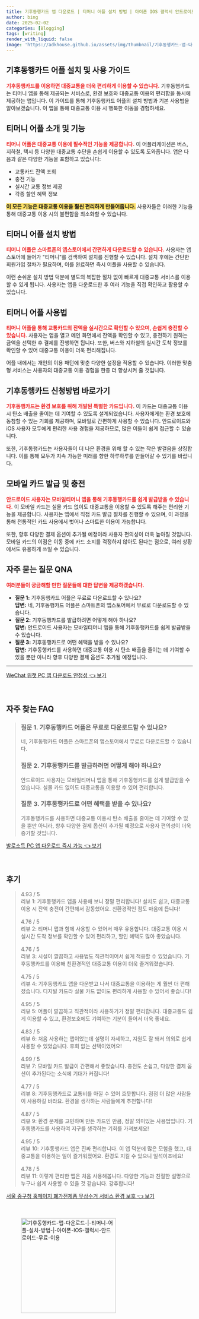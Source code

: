 ```yaml
---
title: 기후동행카드 앱 다운로드 | 티머니 어플 설치 방법 | 아이폰 IOS 갤럭시 안드로이드 무료 이용
author: bing
date: 2025-02-02
categories: [Blogging]
tags: [writing]
render_with_liquid: false
image: 'https://adkhouse.github.io/assets/img/thumbnail/기후동행카드-앱-다운로드-|-티머니-어플-설치-방법-|-아이폰-IOS-갤럭시-안드로이드-무료-이용.webp'
---
```



<h2 id='기후동행카드-어플-설치-및-사용-가이드'>기후동행카드 어플 설치 및 사용 가이드</h2>

<p><b><span style="color: #ee2323;">기후동행카드를 이용하면 대중교통을 더욱 편리하게 이용할 수 있습니다.</span></b> 기후동행카드는 티머니 앱을 통해 제공되는 서비스로, 환경 보호와 대중교통 이용의 편리함을 동시에 제공하는 앱입니다. 이 가이드를 통해 기후동행카드 어플의 설치 방법과 기본 사용법을 알아보겠습니다. 이 앱을 통해 대중교통 이용 시 행복한 이동을 경험하세요.</p>

<h2 id='티머니-어플-소개-및-기능'>티머니 어플 소개 및 기능</h2>

<p><b><span style="color: #ee2323;">티머니 어플은 대중교통 이용에 필수적인 기능을 제공합니다.</span></b> 이 어플리케이션은 버스, 지하철, 택시 등 다양한 대중교통 수단을 손쉽게 이용할 수 있도록 도와줍니다. 앱은 다음과 같은 다양한 기능을 포함하고 있습니다:</p>

<ul>
    <li>교통카드 잔액 조회</li>
    <li>충전 기능</li>
    <li>실시간 교통 정보 제공</li>
    <li>각종 할인 혜택 정보</li>
</ul>

<p><b><span style="background-color: #ffe066;">이 모든 기능은 대중교통 이용을 훨씬 편리하게 만들어줍니다.</span></b> 사용자들은 이러한 기능을 통해 대중교통 이용 시의 불편함을 최소화할 수 있습니다.</p>

<h2 id='티머니-어플-설치-방법'>티머니 어플 설치 방법</h2>

<p><b><span style="color: #ee2323;">티머니 어플은 스마트폰의 앱스토어에서 간편하게 다운로드할 수 있습니다.</span></b> 사용자는 앱스토어에 들어가 "티머니"를 검색하여 설치를 진행할 수 있습니다. 설치 후에는 간단한 회원가입 절차가 필요하며, 이를 완료하면 즉시 어플을 사용할 수 있습니다. </p>

<p>이런 손쉬운 설치 방법 덕분에 별도의 복잡한 절차 없이 빠르게 대중교통 서비스를 이용할 수 있게 됩니다. 사용자는 앱을 다운로드한 후 여러 기능을 직접 확인하고 활용할 수 있습니다.</p>

<h2 id='티머니-어플-사용법'>티머니 어플 사용법</h2>

<p><b><span style="color: #ee2323;">티머니 어플을 통해 교통카드의 잔액을 실시간으로 확인할 수 있으며, 손쉽게 충전할 수 있습니다.</span></b> 사용자는 앱을 열고 메인 화면에서 잔액을 확인할 수 있고, 충전하기 원하는 금액을 선택한 후 결제를 진행하면 됩니다. 또한, 버스와 지하철의 실시간 도착 정보를 확인할 수 있어 대중교통 이용이 더욱 편리해집니다.</p>

<p>어플 내에서는 개인의 이용 패턴에 맞춘 다양한 설정을 적용할 수 있습니다. 이러한 맞춤형 서비스는 사용자의 대중교통 이용 경험을 한층 더 향상시켜 줄 것입니다.</p>

<h2 id='기후동행카드-신청방법-바로가기'>기후동행카드 신청방법 바로가기</h2>

<p><b><span style="color: #ee2323;">기후동행카드는 환경 보호를 위해 개발된 특별한 카드입니다.</span></b> 이 카드는 대중교통 이용 시 탄소 배출을 줄이는 데 기여할 수 있도록 설계되었습니다. 사용자에게는 환경 보호에 동참할 수 있는 기회를 제공하며, 모바일로 간편하게 사용할 수 있습니다. 안드로이드와 iOS 사용자 모두에게 편리한 사용 경험을 제공하므로, 많은 이들이 쉽게 접근할 수 있습니다.</p>

<p>또한, 기후동행카드는 사용자들이 더 나은 환경을 위해 할 수 있는 작은 발걸음을 상징합니다. 이를 통해 모두가 지속 가능한 미래를 향한 하루하루를 만들어갈 수 있기를 바랍니다.</p>

<h2 id='모바일-카드-발급-및-충전'>모바일 카드 발급 및 충전</h2>

<p><b><span style="color: #ee2323;">안드로이드 사용자는 모바일티머니 앱을 통해 기후동행카드를 쉽게 발급받을 수 있습니다.</span></b> 이 모바일 카드는 실물 카드 없이도 대중교통을 이용할 수 있도록 해주는 편리한 기능을 제공합니다. 사용자는 앱에서 직접 카드 발급 절차를 진행할 수 있으며, 이 과정을 통해 전통적인 카드 사용에서 벗어나 스마트한 이용이 가능합니다.</p>

<p>또한, 향후 다양한 결제 옵션이 추가될 예정이라 사용자 편의성이 더욱 높아질 것입니다. 모바일 카드의 이점은 이동 중에 카드 소지를 걱정하지 않아도 된다는 점으로, 여러 상황에서도 유용하게 쓰일 수 있습니다.</p>

<h2 id='자주-묻는-질문-QNA'>자주 묻는 질문 QNA</h2>

<p><b><span style="color: #ee2323;">여러분들이 궁금해할 만한 질문들에 대한 답변을 제공하겠습니다.</span></b></p>

<ul>
    <li><b>질문 1:</b> 기후동행카드 어플은 무료로 다운로드할 수 있나요?<br>
    <b>답변:</b> 네, 기후동행카드 어플은 스마트폰의 앱스토어에서 무료로 다운로드할 수 있습니다.</li>
    <li><b>질문 2:</b> 기후동행카드를 발급하려면 어떻게 해야 하나요?<br>
    <b>답변:</b> 안드로이드 사용자는 모바일티머니 앱을 통해 기후동행카드를 쉽게 발급받을 수 있습니다.</li>
    <li><b>질문 3:</b> 기후동행카드로 어떤 혜택을 받을 수 있나요?<br>
    <b>답변:</b> 기후동행카드를 사용하면 대중교통 이용 시 탄소 배출을 줄이는 데 기여할 수 있을 뿐만 아니라 향후 다양한 결제 옵션도 추가될 예정입니다.</li>
</ul>

<p><hr />
</p>
<p><a class="click-button" title="WeChat 위챗 PC 앱 다운로드 안정성" href="https://adkhouse.github.io/posts/WeChat-%EC%9C%84%EC%B1%97-PC-%EC%95%B1-%EB%8B%A4%EC%9A%B4%EB%A1%9C%EB%93%9C-%EC%95%88%EC%A0%95%EC%84%B1/" rel="dofollow">WeChat 위챗 PC 앱 다운로드 안정성 👈 보기</a></p><br>
<h2 id='자주_찾는_FAQ'>자주 찾는 FAQ</h2>
<div itemscope="" itemtype="https://schema.org/FAQPage"> 
<blockquote> 
<div itemscope="" itemprop="mainEntity" itemtype="https://schema.org/Question"> 
<h3 itemprop="name">질문 1. 기후동행카드 어플은 무료로 다운로드할 수 있나요?</h3> 
<div itemscope="" itemprop="acceptedAnswer" itemtype="https://schema.org/Answer"> 
<span itemprop="text"> 
<p>네, 기후동행카드 어플은 스마트폰의 앱스토어에서 무료로 다운로드할 수 있습니다.</p> 
</span> 
</div> 
</div> 

<div itemscope="" itemprop="mainEntity" itemtype="https://schema.org/Question"> 
<h3 itemprop="name">질문 2. 기후동행카드를 발급하려면 어떻게 해야 하나요?</h3> 
<div itemscope="" itemprop="acceptedAnswer" itemtype="https://schema.org/Answer"> 
<span itemprop="text"> 
<p>안드로이드 사용자는 모바일티머니 앱을 통해 기후동행카드를 쉽게 발급받을 수 있습니다. 실물 카드 없이도 대중교통을 이용할 수 있어 편리합니다.</p> 
</span> 
</div> 
</div> 

<div itemscope="" itemprop="mainEntity" itemtype="https://schema.org/Question"> 
<h3 itemprop="name">질문 3. 기후동행카드로 어떤 혜택을 받을 수 있나요?</h3> 
<div itemscope="" itemprop="acceptedAnswer" itemtype="https://schema.org/Answer"> 
<span itemprop="text"> 
<p>기후동행카드를 사용하면 대중교통 이용시 탄소 배출을 줄이는 데 기여할 수 있을 뿐만 아니라, 향후 다양한 결제 옵션이 추가될 예정으로 사용자 편의성이 더욱 증가할 것입니다.</p> 
</span> 
</div> 
</div> 
</blockquote> 
</div>
<p><a class="click-button" title="발로소득 PC 앱 다운로드 즉시 가능" href="https://adkhouse.github.io/posts/%EB%B0%9C%EB%A1%9C%EC%86%8C%EB%93%9D-PC-%EC%95%B1-%EB%8B%A4%EC%9A%B4%EB%A1%9C%EB%93%9C-%EC%A6%89%EC%8B%9C-%EA%B0%80%EB%8A%A5/" rel="dofollow">발로소득 PC 앱 다운로드 즉시 가능 👈 보기</a></p><br>
<h2 id='후기'>후기</h2>
<div itemscope itemtype="https://schema.org/Product">
  <blockquote>
  <div itemprop="review" itemscope itemtype="https://schema.org/Review">
      <div itemprop="reviewRating" itemscope itemtype="https://schema.org/Rating"> <span itemprop="ratingValue">4.93</span> / <span itemprop="bestRating">5</span> </div>
      <span itemprop="reviewBody">리뷰 1: 기후동행카드 앱을 사용해 보니 정말 편리합니다! 설치도 쉽고, 대중교통 이용 시 잔액 충전이 간편해서 감동했어요. 친환경적인 점도 마음에 듭니다!</span>
  </div>
  <br>
  <div itemprop="review" itemscope itemtype="https://schema.org/Review">
      <div itemprop="reviewRating" itemscope itemtype="https://schema.org/Rating"> <span itemprop="ratingValue">4.76</span> / <span itemprop="bestRating">5</span> </div>
      <span itemprop="reviewBody">리뷰 2: 티머니 앱과 함께 사용할 수 있어서 매우 유용합니다. 대중교통 이용 시 실시간 도착 정보를 확인할 수 있어 편리하고, 할인 혜택도 많아 좋았습니다.</span>
  </div>
  <br>
  <div itemprop="review" itemscope itemtype="https://schema.org/Review">
      <div itemprop="reviewRating" itemscope itemtype="https://schema.org/Rating"> <span itemprop="ratingValue">4.76</span> / <span itemprop="bestRating">5</span> </div>
      <span itemprop="reviewBody">리뷰 3: 시설이 깔끔하고 사용법도 직관적이어서 쉽게 적응할 수 있었습니다. 기후동행카드를 이용해 친환경적인 대중교통 이용이 더욱 즐거워졌습니다.</span>
  </div>
  <br>
  <div itemprop="review" itemscope itemtype="https://schema.org/Review">
      <div itemprop="reviewRating" itemscope itemtype="https://schema.org/Rating"> <span itemprop="ratingValue">4.75</span> / <span itemprop="bestRating">5</span> </div>
      <span itemprop="reviewBody">리뷰 4: 기후동행카드 앱을 다운받고 나서 대중교통을 이용하는 게 훨씬 더 편해졌습니다. 디지털 카드라 실물 카드 없이도 편리하게 사용할 수 있어서 좋습니다!</span>
  </div>
  <br>
  <div itemprop="review" itemscope itemtype="https://schema.org/Review">
      <div itemprop="reviewRating" itemscope itemtype="https://schema.org/Rating"> <span itemprop="ratingValue">4.95</span> / <span itemprop="bestRating">5</span> </div>
      <span itemprop="reviewBody">리뷰 5: 어플이 깔끔하고 직관적이라 사용하기가 정말 편리합니다. 대중교통도 쉽게 이용할 수 있고, 환경보호에도 기여하는 기분이 들어서 더욱 좋네요.</span>
  </div>
  <br>
  <div itemprop="review" itemscope itemtype="https://schema.org/Review">
      <div itemprop="reviewRating" itemscope itemtype="https://schema.org/Rating"> <span itemprop="ratingValue">4.83</span> / <span itemprop="bestRating">5</span> </div>
      <span itemprop="reviewBody">리뷰 6: 처음 사용하는 앱이었는데 설명이 자세하고, 지원도 잘 돼서 의외로 쉽게 사용할 수 있었습니다. 후회 없는 선택이었어요!</span>
  </div>
  <br>
  <div itemprop="review" itemscope itemtype="https://schema.org/Review">
      <div itemprop="reviewRating" itemscope itemtype="https://schema.org/Rating"> <span itemprop="ratingValue">4.99</span> / <span itemprop="bestRating">5</span> </div>
      <span itemprop="reviewBody">리뷰 7: 모바일 카드 발급이 간편해서 좋았습니다. 충전도 손쉽고, 다양한 결제 옵션이 추가된다는 소식에 기대가 커집니다!</span>
  </div>
  <br>
  <div itemprop="review" itemscope itemtype="https://schema.org/Review">
      <div itemprop="reviewRating" itemscope itemtype="https://schema.org/Rating"> <span itemprop="ratingValue">4.77</span> / <span itemprop="bestRating">5</span> </div>
      <span itemprop="reviewBody">리뷰 8: 기후동행카드로 교통비를 아낄 수 있어 흐뭇합니다. 점점 더 많은 사람들이 사용하길 바라요. 환경을 생각하는 사람들에게 추천합니다!</span>
  </div>
  <br>
  <div itemprop="review" itemscope itemtype="https://schema.org/Review">
      <div itemprop="reviewRating" itemscope itemtype="https://schema.org/Rating"> <span itemprop="ratingValue">4.87</span> / <span itemprop="bestRating">5</span> </div>
      <span itemprop="reviewBody">리뷰 9: 환경 문제를 고민하며 만든 카드인 만큼, 정말 의미있는 사용법입니다. 기후동행카드를 사용하여 지구를 생각하는 기회를 가져보세요!</span>
  </div>
  <br>
  <div itemprop="review" itemscope itemtype="https://schema.org/Review">
      <div itemprop="reviewRating" itemscope itemtype="https://schema.org/Rating"> <span itemprop="ratingValue">4.95</span> / <span itemprop="bestRating">5</span> </div>
      <span itemprop="reviewBody">리뷰 10: 기후동행카드 앱은 진짜 편리합니다. 이 앱 덕분에 많은 모험을 했고, 대중교통을 이용하는 일이 즐거워졌어요. 환경도 지킬 수 있으니 일석이조네요!</span>
  </div>
  <br>
  <div itemprop="review" itemscope itemtype="https://schema.org/Review">
      <div itemprop="reviewRating" itemscope itemtype="https://schema.org/Rating"> <span itemprop="ratingValue">4.78</span> / <span itemprop="bestRating">5</span> </div>
      <span itemprop="reviewBody">리뷰 11: 이렇게 편리한 앱은 처음 사용해봅니다. 다양한 기능과 친절한 설명으로 누구나 쉽게 사용할 수 있을 것 같습니다. 강추합니다!</span>
  </div>
  </blockquote>
</div>
<p><a class="click-button" title="서울 중구청 홈페이지 폐가전제품 무상수거 서비스 환경 보호" href="https://adkhouse.github.io/posts/%EC%84%9C%EC%9A%B8-%EC%A4%91%EA%B5%AC%EC%B2%AD-%ED%99%88%ED%8E%98%EC%9D%B4%EC%A7%80-%ED%8F%90%EA%B0%80%EC%A0%84%EC%A0%9C%ED%92%88-%EB%AC%B4%EC%83%81%EC%88%98%EA%B1%B0-%EC%84%9C%EB%B9%84%EC%8A%A4-%ED%99%98%EA%B2%BD-%EB%B3%B4%ED%98%B8/" rel="dofollow">서울 중구청 홈페이지 폐가전제품 무상수거 서비스 환경 보호 👈 보기</a></p><br>
<figure class="image"><img src="https://adkhouse.github.io/assets/img/thumbnail/기후동행카드-앱-다운로드-|-티머니-어플-설치-방법-|-아이폰-IOS-갤럭시-안드로이드-무료-이용.webp" alt="기후동행카드-앱-다운로드-|-티머니-어플-설치-방법-|-아이폰-IOS-갤럭시-안드로이드-무료-이용" width="256" height="256"></figure>